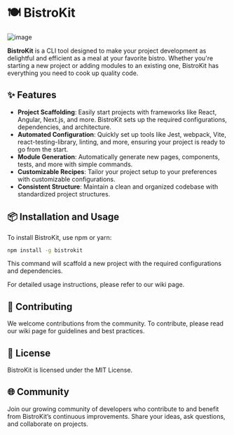 # 🍽️ BistroKit

![image](https://github.com/ekino/bistro/assets/1331451/0d9b97b6-2ef1-410b-9c80-55f5647427e2)

**BistroKit** is a CLI tool designed to make your project development as delightful and efficient as a meal at your favorite bistro. Whether you're starting a new project or adding modules to an existing one, BistroKit has everything you need to cook up quality code.

## ✨ Features

-   **Project Scaffolding**: Easily start projects with frameworks like React, Angular, Next.js, and more. BistroKit sets up the required configurations, dependencies, and architecture.
-   **Automated Configuration**: Quickly set up tools like Jest, webpack, Vite, react-testing-library, linting, and more, ensuring your project is ready to go from the start.
-   **Module Generation**: Automatically generate new pages, components, tests, and more with simple commands.
-   **Customizable Recipes**: Tailor your project setup to your preferences with customizable configurations.
-   **Consistent Structure**: Maintain a clean and organized codebase with standardized project structures.

## 📦 Installation and Usage

To install BistroKit, use npm or yarn:

```bash
npm install -g bistrokit
```

This command will scaffold a new project with the required configurations and dependencies.

For detailed usage instructions, please refer to our wiki page.

## 🤝 Contributing

We welcome contributions from the community. To contribute, please read our wiki page for guidelines and best practices.

## 📝 License

BistroKit is licensed under the MIT License.

## 🌐 Community

Join our growing community of developers who contribute to and benefit from BistroKit’s continuous improvements. Share your ideas, ask questions, and collaborate on projects.
